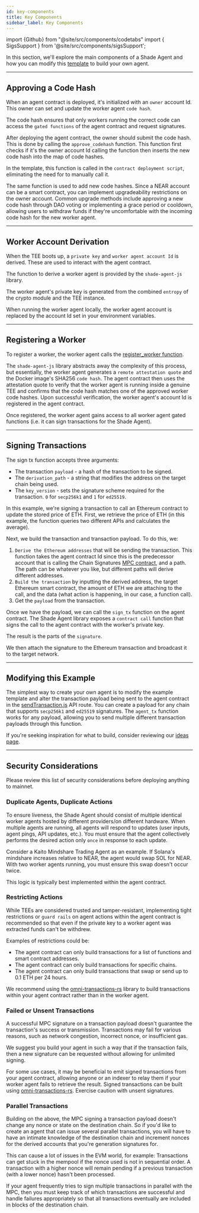 ```yaml
---
id: key-components
title: Key Components
sidebar_label: Key Components
---
```


import {Github} from "@site/src/components/codetabs"
import { SigsSupport } from '@site/src/components/sigsSupport';

In this section, we'll explore the main components of a Shade Agent and how you can modify this [template](https://github.com/NearDeFi/shade-agent-template) to build your own agent.

---

## Approving a Code Hash

When an agent contract is deployed, it's initialized with an `owner` account Id. This owner can set and update the worker agent `code hash`.

The code hash ensures that only workers running the correct code can access the `gated functions` of the agent contract and request signatures.

After deploying the agent contract, the owner should submit the code hash. This is done by calling the `approve_codehash` function. This function first checks if it's the owner account Id calling the function then inserts the new code hash into the map of code hashes.

<Github fname="lib.rs" language="rust"
    url="https://github.com/NearDeFi/shade-agent-template/blob/main/contract/src/lib.rs#L62-L65"
    start="62" end="65" />

In the template, this function is called in the `contract deployment script`, eliminating the need for to manually call it.

The same function is used to add new code hashes. Since a NEAR account can be a smart contract, you can implement upgradeability restrictions on the owner account. Common upgrade methods include approving a new code hash through DAO voting or implementing a grace period or cooldown, allowing users to withdraw funds if they're uncomfortable with the incoming code hash for the new worker agent.

---

## Worker Account Derivation

When the TEE boots up, a `private key` and `worker agent account Id` is derived. These are used to interact with the agent contract.

The function to derive a worker agent is provided by the `shade-agent-js` library.

<Github fname="register.js" language="javascript"
    url="https://github.com/NearDeFi/shade-agent-template/blob/main/pages/api/derive.js#L19"
    start="19" end="19" />

The worker agent's private key is generated from the combined `entropy` of the crypto module and the TEE instance.

When running the worker agent locally, the worker agent account is replaced by the account Id set in your environment variables.

---

## Registering a Worker

To register a worker, the worker agent calls the [register_worker function](https://github.com/NearDeFi/shade-agent-template/blob/main/contract/src/lib.rs#L79-L101).

<Github fname="register.js" language="javascript"
    url="https://github.com/NearDeFi/shade-agent-template/blob/main/pages/api/register.js#L12"
    start="12" end="12" />

The `shade-agent-js` library abstracts away the complexity of this process, but essentially, the worker agent generates a `remote attestation quote` and the Docker image's SHA256 `code hash`. The agent contract then uses the attestation quote to verify that the worker agent is running inside a genuine TEE and confirms that the code hash matches one of the approved worker code hashes. Upon successful verification, the worker agent's account Id is registered in the agent contract.

<Github fname="lib.rs" language="rust"
    url="https://github.com/NearDeFi/shade-agent-template/blob/main/contract/src/lib.rs#L94-L98"
    start="94" end="98" />

Once registered, the worker agent gains access to all worker agent gated functions (i.e. it can sign transactions for the Shade Agent).

---

## Signing Transactions

The sign tx function accepts three arguments:
- The transaction `payload` - a hash of the transaction to be signed.
- The `derivation_path` - a string that modifies the address on the target chain being used.
- The `key_version` - sets the signature scheme required for the transaction. `0` for `secp256k1` and `1` for `ed25519`.

<Github fname="lib.rs" language="rust"
    url="https://github.com/NearDeFi/shade-agent-template/blob/main/contract/src/lib.rs#L68-L75"
    start="68" end="75" />

In this example, we're signing a transaction to call an Ethereum contract to update the stored price of ETH. First, we retrieve the price of ETH (in this example, the function queries two different APIs and calculates the average).

<Github fname="sendTransaction.js" language="javascript"
    url="https://github.com/NearDeFi/shade-agent-template/blob/main/pages/api/sendTransaction.js#L15"
    start="15" end="15" />

Next, we build the transaction and transaction payload. To do this, we:
1. `Derive the Ethereum addresses` that will be sending the transaction. This function takes the agent contract Id since this is the predecessor account that is calling the Chain Signatures [MPC contract](https://github.com/Near-One/mpc/tree/main/libs/chain-signatures/contract), and a path. The path can be whatever you like, but different paths will derive different addresses.
2. `Build the transaction` by inputting the derived address, the target Ethereum smart contract, the amount of ETH we are attaching to the call, and the data (what action is happening, in our case, a function call).
3. Get the `payload` from the transaction.

<Github fname="sendTransaction.js" language="javascript"
    url="https://github.com/NearDeFi/shade-agent-template/blob/main/pages/api/sendTransaction.js#L60-L68"
    start="60" end="68" />

Once we have the payload, we can call the `sign_tx` function on the agent contract. The Shade Agent library exposes a `contract call` function that signs the call to the agent contract with the worker's private key. 

<Github fname="sendTransaction.js" language="javascript"
    url="https://github.com/NearDeFi/shade-agent-template/blob/main/pages/api/sendTransaction.js#L24-L31"
    start="24" end="31" />

The result is the parts of the `signature`.

We then attach the signature to the Ethereum transaction and broadcast it to the target network.

<Github fname="sendTransaction.js" language="javascript"
    url="https://github.com/NearDeFi/shade-agent-template/blob/main/pages/api/sendTransaction.js#L44-L54"
    start="44" end="54" />

---

## Modifying this Example

The simplest way to create your own agent is to modify the example template and alter the transaction payload being sent to the agent contract in the [sendTransaction.js](https://github.com/NearDeFi/shade-agent-template/blob/main/pages/api/sendTransaction.js) API route. You can create a payload for any chain that supports `secp256k1` and `ed25519` signatures. The `agent_tx` function works for any payload, allowing you to send multiple different transaction payloads through this function.

If you're seeking inspiration for what to build, consider reviewing our [ideas page](./examples.md).

---

## Security Considerations

Please review this list of security considerations before deploying anything to mainnet.

### Duplicate Agents, Duplicate Actions

To ensure liveness, the Shade Agent should consist of multiple identical worker agents hosted by different providers/on different hardware. When multiple agents are running, all agents will respond to updates (user inputs, agent pings, API updates, etc.). You must ensure that the agent collectively performs the desired action only `once` in response to each update.

Consider a Kaito Mindshare Trading Agent as an example. If Solana's mindshare increases relative to NEAR, the agent would swap SOL for NEAR. With two worker agents running, you must ensure this swap doesn't occur twice.

This logic is typically best implemented within the agent contract.

### Restricting Actions

While TEEs are considered trusted and tamper-resistant, implementing tight restrictions or `guard rails` on agent actions within the agent contract is recommended so that even if the private key to a worker agent was extracted funds can't be withdrew.

Examples of restrictions could be:
- The agent contract can only build transactions for a list of functions and smart contract addresses.
- The agent contract can only build transactions for specific chains.
- The agent contract can only build transactions that swap or send up to 0.1 ETH per 24 hours.

We recommend using the [omni-transactions-rs](https://github.com/near/omni-transaction-rs) library to build transactions within your agent contract rather than in the worker agent.

### Failed or Unsent Transactions

A successful MPC signature on a transaction payload doesn't guarantee the transaction's success or transmission. Transactions may fail for various reasons, such as network congestion, incorrect nonce, or insufficient gas.

We suggest you build your agent in such a way that if the transaction fails, then a new signature can be requested without allowing for unlimited signing.

For some use cases, it may be beneficial to emit signed transactions from your agent contract, allowing anyone or an indexer to relay them if your worker agent fails to retrieve the result. Signed transactions can be built using [omni-transactions-rs](https://github.com/near/omni-transaction-rs). Exercise caution with unsent signatures.

### Parallel Transactions

Building on the above, the MPC signing a transaction payload doesn't change any nonce or state on the destination chain. So if you'd like to create an agent that can issue several parallel transactions, you will have to have an intimate knowledge of the destination chain and increment nonces for the derived accounts that you're generation signatures for.

This can cause a lot of issues in the EVM world, for example: Transactions can get stuck in the mempool if the nonce used is not in sequential order. A transaction with a higher nonce will remain pending if a previous transaction (with a lower nonce) hasn't been processed.

If your agent frequently tries to sign multiple transactions in parallel with the MPC, then you must keep track of which transactions are successful and handle failures appropriately so that all transactions eventually are included in blocks of the destination chain.

<SigsSupport />
